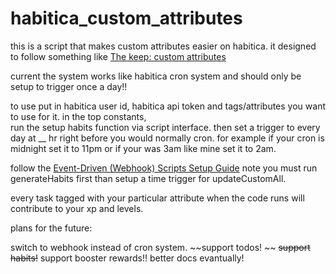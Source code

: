 # habitica_custom_attributes

this is a script that makes custom attributes easier on habitica. it designed to follow something like 
[The keep: custom attributes](https://habitica.fandom.com/wiki/The_Keep:Custom_attributes)

current the system works like habitica cron system and should only be setup to trigger once a day!! 



to use put in habitica user id, habitica api token and tags/attributes you want to use for it. 
in the top constants,  
run the setup habits  function via script interface. 
then set a trigger to every day at __ hr 
right before you would normally cron. 
for example if your cron is midnight set it to 11pm
or if your was 3am like mine set it to 2am. 

follow the [Event-Driven (Webhook) Scripts Setup Guide](https://habitica.fandom.com/wiki/Event-Driven_(Webhook)_Scripts_Setup_Guide)
note you must run generateHabits first than setup a time trigger for updateCustomAll. 


every task tagged with your particular attribute when the code runs will contribute to your xp and levels. 

plans for the future: 

switch to webhook instead of cron system. 
~~support todos! ~~
~~support habits!~~
support booster rewards!! 
better docs evantually! 

